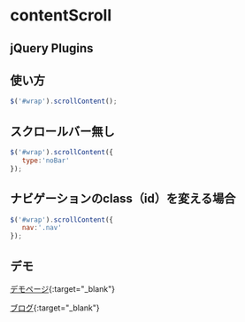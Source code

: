 # contentScroll

## jQuery Plugins

## 使い方
```javascript
$('#wrap').scrollContent();
```

## スクロールバー無し
```javascript
$('#wrap').scrollContent({
   type:'noBar'
});
```
## ナビゲーションのclass（id）を変える場合
```javascript
$('#wrap').scrollContent({
   nav:'.nav'
});
```

## デモ
[デモページ](http://webdrawer.net/sample/js/contentScroll/index.html){:target="_blank"}

[ブログ](http://webdrawer.net/javascript/contentscroll.html){:target="_blank"}
